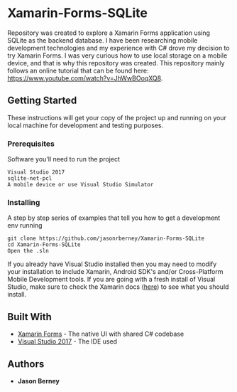 # Xamarin-Forms-SQLite

Repository was created to explore a Xamarin Forms application using SQLite as the backend database. I have been researching mobile development technologies and my experience with C# drove my decision to try Xamarin Forms. I was very curious how to use local storage on a mobile device, and that is why this repository was created. This repository mainly follows an online tutorial that can be found here: https://www.youtube.com/watch?v=JhWwBOoqXQ8.

## Getting Started

These instructions will get your copy of the project up and running on your local machine for development and testing purposes.

### Prerequisites

Software you'll need to run the project

```
Visual Studio 2017
sqlite-net-pcl
A mobile device or use Visual Studio Simulator
```

### Installing

A step by step series of examples that tell you how to get a development env running

```
git clone https://github.com/jasonrberney/Xamarin-Forms-SQLite
cd Xamarin-Forms-SQLite
Open the .sln
```

If you already have Visual Studio installed then you may need to modify your installation to include Xamarin, Android SDK's and/or Cross-Platform Mobile Development tools. If you are going with a fresh install of Visual Studio, make sure to check the Xamarin docs ([here](https://developer.xamarin.com/guides/cross-platform/getting_started/installation/windows/)) to see what you should install.

## Built With

* [Xamarin Forms](https://www.xamarin.com/forms) - The native UI with shared C# codebase
* [Visual Studio 2017](https://www.visualstudio.com/downloads/) - The IDE used

## Authors

* **Jason Berney**
